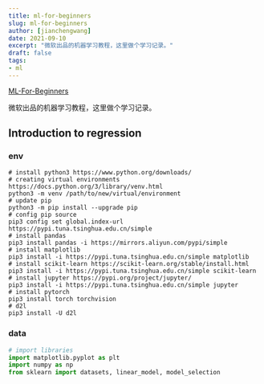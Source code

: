 ```yaml
---
title: ml-for-beginners
slug: ml-for-beginners
author: [jianchengwang]
date: 2021-09-10
excerpt: "微软出品的机器学习教程，这里做个学习记录。"
draft: false
tags: 
- ml
---
```


[ML-For-Beginners](https://github.com/microsoft/ML-For-Beginners) 

微软出品的机器学习教程，这里做个学习记录。

## Introduction to regression

### env

```shell
# install python3 https://www.python.org/downloads/
# creating virtual environments https://docs.python.org/3/library/venv.html
python3 -m venv /path/to/new/virtual/environment
# update pip
python3 -m pip install --upgrade pip
# config pip source
pip3 config set global.index-url https://pypi.tuna.tsinghua.edu.cn/simple
# install pandas
pip3 install pandas -i https://mirrors.aliyun.com/pypi/simple
# install matplotlib
pip3 install -i https://pypi.tuna.tsinghua.edu.cn/simple matplotlib
# install scikit-learn https://scikit-learn.org/stable/install.html
pip3 install -i https://pypi.tuna.tsinghua.edu.cn/simple scikit-learn
# install jupyter https://pypi.org/project/jupyter/
pip3 install -i https://pypi.tuna.tsinghua.edu.cn/simple jupyter
# install pytorch
pip3 install torch torchvision
# d2l
pip3 install -U d2l
```

### data

```python
# import libraries
import matplotlib.pyplot as plt
import numpy as np
from sklearn import datasets, linear_model, model_selection

```


